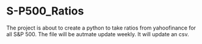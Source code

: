 # S-P500_Ratios
The project is about to create a python to take ratios from yahoofinance for all S&P 500. The file will be autmate update weekly. It will update an csv. 
